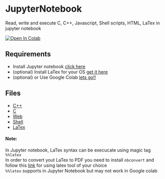 # JupyterNotebook
Read, write and execute C, C++, Javascript, Shell scripts, HTML, LaTex in jupyter notebook

[![Open In Colab](https://colab.research.google.com/assets/colab-badge.svg)](https://colab.research.google.com/drive/1-sUZMT0fCNjyMXwVFf2fcQo7uFzgWGJG?usp=sharing)

## Requirements
* Install Jupyter notebook [click here](https://jupyter.org/install)
* (optional) Install LaTex for your OS [get it here](https://www.latex-project.org/get/)
* (optional) or Use Google Colab [lets go!!](https://colab.research.google.com/?utm_source=scs-index)
## Files
* [C++](./)
* [C](./C)
* [Web](./Web%20Technology)
* [Shell](./Shell)
* [LaTex](./LaTex)


#### Note:
In Jupyter notebook, LaTex syntax can be execucate using magic tag ```%%latex```
<br>
In order to convert yout LaTex to PDF you need to install ```nbconvert``` and follow this [link](https://tex.stackexchange.com/questions/339/latex-editors-ides) for using latex tool of your choice
<br>
```%%latex``` supports in Jupyter Notebook but may not work in Google colab
